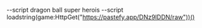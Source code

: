  --script dragon ball super herois
 --script
loadstring(game:HttpGet("https://pastefy.app/DNz9lDDN/raw"))()

 
